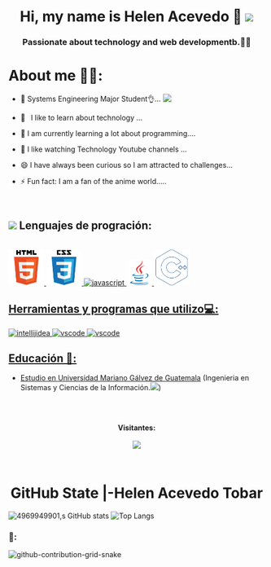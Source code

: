 
<h1 align ="center"> Hi, my name is Helen Acevedo 👋 <img src="https://i.pinimg.com/originals/80/7b/5c/807b5c4b02e765bb4930b7c66662ef4b.gif" width="50"></h1>
<h3 align="center"> Passionate about technology and web developmentb.👨‍💻</h3>

# About me 👨‍💻:
<img align='right' src="https://media.tenor.com/mJiMZwDloXwAAAAC/typing-cute.gif" width="200">

- 📖 Systems  Engineering Major Student👌...
- 🔭 &ensp;I like to learn about technology ...
- 🌱 I am currently learning a lot about programming....
- 👯 I like watching Technology Youtube channels ...
- 😄 I have always been curious so I am attracted to challenges...
- ⚡ Fun fact: I am a fan of the anime world.....

    <br>


    
## <img src="https://media.giphy.com/media/VgCDAzcKvsR6OM0uWg/giphy.gif" width="50"> Lenguajes  de progración:
<br>
<a href="https://www.w3.org/html/" target="_blank" rel="noreferrer"> <img src="https://raw.githubusercontent.com/devicons/devicon/master/icons/html5/html5-original-wordmark.svg" alt="html5" width="70" height=70"/>
<a href="https://www.w3schools.com/css/" target="_blank" rel="noreferrer"> <img src="https://raw.githubusercontent.com/devicons/devicon/master/icons/css3/css3-original-wordmark.svg" alt="css3" width="70" height="70"/>
<a href="https://developer.mozilla.org/en-US/docs/Web/JavaScript" target="_blank" rel="noreferrer"> <img src="https://cdn.worldvectorlogo.com/logos/javascript-1.svg" alt="javascript" width="70" height="70"/>
<a href="https://www.java.com/es/" target="_blank" rel="noreferrer"> <img src="https://raw.githubusercontent.com/devicons/devicon/master/icons/java/java-original.svg" alt="python" width="50" height="50"/>
<a href="https://visualstudio.microsoft.com/es/vs/features/cplusplus/" target="_blank" rel="noreferrer"> <img src="https://github.com/devicons/devicon/blob/master/icons/cplusplus/cplusplus-line.svg" alt="python" width="70" height="70"/>
    
## Herramientas y programas que utilizo💻:

<a href="https://www.jetbrains.com/idea/" target="_blank" rel="noreferrer"> <img src="https://upload.wikimedia.org/wikipedia/commons/thumb/9/9c/IntelliJ_IDEA_Icon.svg/768px-IntelliJ_IDEA_Icon.svg.png" alt="intellijidea" width="40" height="40"/>
<a href="https://code.visualstudio.com/" target="_blank" rel="noreferrer"> <img src="https://cdn.icon-icons.com/icons2/2107/PNG/512/file_type_vscode_icon_130084.png" alt="vscode" width="40" height="40"/>
<a href="https://netbeans.apache.org/" target="_blank" rel="noreferrer"> <img src="https://netbeans.apache.org/images/apache-netbeans.svg" alt="vscode" width="40" height="40"/>
## Educación 📖:
- Estudio en [Universidad Mariano Gálvez de Guatemala](https://www.umg.edu.gt/) (Ingenieria en Sistemas y Ciencias de la Información.<img src="https://media.tenor.com/q9s_XmoedE8AAAAi/piske-usagi.gif" width="50">)
<br>
<div align="center">
<br><p align="centre"><b>Visitantes:</b></p>  
<p align="center"><img align="center" src="https://profile-counter.glitch.me/{4969949901}/count.svg" /></p> 
<br>
</div>

<h1 align="center">GitHub State |-Helen Acevedo Tobar </h1>

![4969949901,s GitHub stats](https://github-readme-stats.vercel.app/api?username=4969949901&theme=-yellow&show_icons=true)
![Top Langs](https://github-readme-stats.vercel.app/api/top-langs/?username=4969949901&theme=galexy-yellow&layout=compact)
### 🐛:
![github-contribution-grid-snake](https://user-images.githubusercontent.com/95446275/199621643-09ab86d6-519d-4926-ad71-84316f093dd3.svg)
